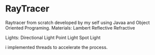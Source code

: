 # RayTracer
Raytracer from scratch developed by my self using Javaa and Object Oriented Programing.
Materials:
  Lambert
  Reflective
  Refractive
  
Lights:
  Directional Light
  Point Light
  Spot Light

i implemented threads to accelerate the process.
